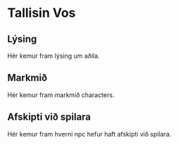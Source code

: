 # Tallisin Vos
## Lýsing
Hér kemur fram lýsing um aðila.
## Markmið
Hér kemur fram markmið characters.
## Afskipti við spilara
Hér kemur fram hverni npc hefur haft afskipti við spilara.

